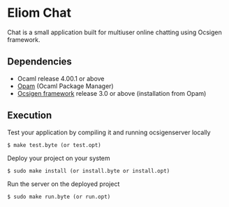 Eliom Chat
======
Chat is a small application built for multiuser online chatting using Ocsigen framework.

## Dependencies
* Ocaml release 4.00.1 or above
* [Opam](http://opam.ocaml.org/) (Ocaml Package Manager)
* [Ocsigen framework](http://ocsigen.org/) release 3.0 or above (installation from Opam)

## Execution
Test your application by compiling it and running ocsigenserver locally
```
$ make test.byte (or test.opt)
```

Deploy your project on your system
```
$ sudo make install (or install.byte or install.opt)
```

Run the server on the deployed project
```
$ sudo make run.byte (or run.opt)
```
